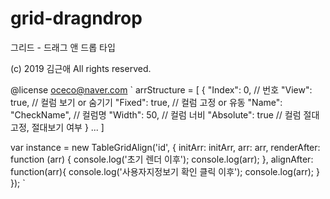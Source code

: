 # grid-dragndrop
그리드 - 드래그 앤 드롭 타입

(c) 2019 김근애
All rights reserved.

@license oceco@naver.com
`
arrStructure = [
    {
        "Index": 0, // 번호
        "View": true, // 컬럼 보기 or 숨기기
        "Fixed": true, // 컬럼 고정 or 유동
        "Name": "CheckName", // 컬럼명
        "Width": 50, // 컬럼 너비
        "Absolute": true // 컬럼 절대고정, 절대보기 여부
    }
    ...
]

var instance = new TableGridAlign('id', {
    initArr: initArr,
    arr: arr,
    renderAfter: function (arr) {
        console.log('초기 렌더 이후');
        console.log(arr);
    },
    alignAfter: function(arr){
        console.log('사용자지정보기 확인 클릭 이후');
        console.log(arr);
    }
});
`
